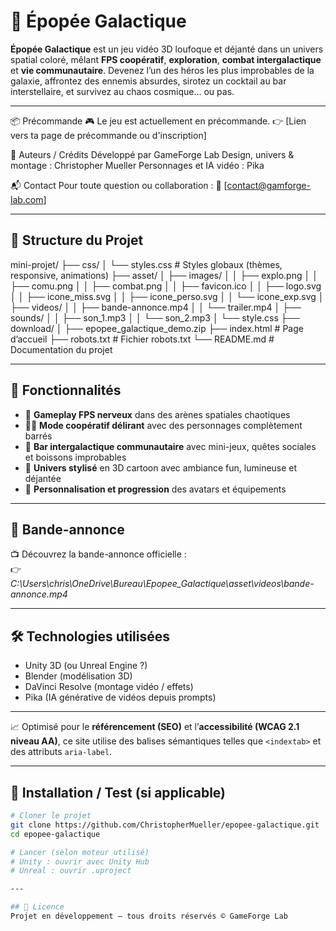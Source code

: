 # 🌌 Épopée Galactique

**Épopée Galactique** est un jeu vidéo 3D loufoque et déjanté dans un univers spatial coloré, mêlant **FPS coopératif**, **exploration**, **combat intergalactique** et **vie communautaire**. 
Devenez l’un des héros les plus improbables de la galaxie, affrontez des ennemis absurdes, sirotez un cocktail au bar interstellaire, et survivez au chaos cosmique... ou pas.

---

📦 Précommande
🎮 Le jeu est actuellement en précommande.
👉 [Lien vers ta page de précommande ou d'inscription]

🧠 Auteurs / Crédits
Développé par GameForge Lab
Design, univers & montage : Christopher Mueller
Personnages et IA vidéo : Pika

📬 Contact
Pour toute question ou collaboration :
📧 [contact@gamforge-lab.com]

---

## 🧱 Structure du Projet

mini-projet/
├── css/
│ └── styles.css # Styles globaux (thèmes, responsive, animations)
├── asset/
│ ├── images/
│ │ ├── explo.png
│ │ ├── comu.png
│ │ ├── combat.png
│ │ ├── favicon.ico
│ │ ├── logo.svg
│ │ ├── icone_miss.svg
│ │ ├── icone_perso.svg
│ │ └── icone_exp.svg
│ ├── videos/
│ │ ├── bande-annonce.mp4
│ │ └── trailer.mp4
│ ├── sounds/
│ │ ├── son_1.mp3
│ │ └── son_2.mp3
│ └── style.css
├── download/
│ ├── epopee_galactique_demo.zip
├── index.html # Page d’accueil
├── robots.txt # Fichier robots.txt
└── README.md # Documentation du projet

---

## 🚀 Fonctionnalités

- 🔫 **Gameplay FPS nerveux** dans des arènes spatiales chaotiques
- 🧑‍🚀 **Mode coopératif délirant** avec des personnages complètement barrés
- 🍹 **Bar intergalactique communautaire** avec mini-jeux, quêtes sociales et boissons improbables
- 🌠 **Univers stylisé** en 3D cartoon avec ambiance fun, lumineuse et déjantée
- 🤖 **Personnalisation et progression** des avatars et équipements

---

## 🎥 Bande-annonce

📺 Découvrez la bande-annonce officielle :  
👉 *C:\Users\chris\OneDrive\Bureau\Epopee_Galactique\asset\videos\bande-annonce.mp4*

---

## 🛠️ Technologies utilisées

- Unity 3D (ou Unreal Engine ?)
- Blender (modélisation 3D)
- DaVinci Resolve (montage vidéo / effets)
- Pika (IA générative de vidéos depuis prompts)

---

📈 Optimisé pour le **référencement (SEO)** et l’**accessibilité (WCAG 2.1 niveau AA)**, ce site utilise des balises sémantiques telles que `<indextab>` et des attributs `aria-label`.

---

## 🔧 Installation / Test (si applicable)

```bash
# Cloner le projet
git clone https://github.com/ChristopherMueller/epopee-galactique.git
cd epopee-galactique

# Lancer (selon moteur utilisé)
# Unity : ouvrir avec Unity Hub
# Unreal : ouvrir .uproject

---

## 📜 Licence
Projet en développement – tous droits réservés © GameForge Lab